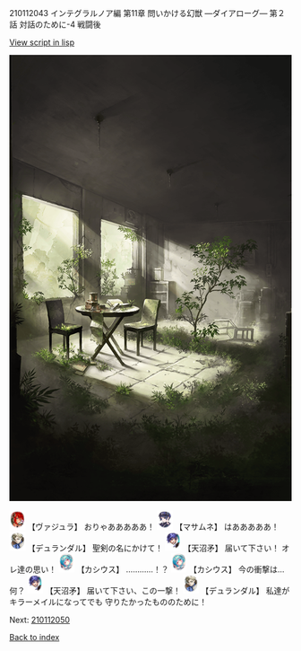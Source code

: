 210112043 インテグラルノア編 第11章 問いかける幻獣 ―ダイアローグ― 第２話 対話のために-4 戦闘後

[View script in lisp](../scripts/210112043.txt)

![in_underground_world_room.png](../images/backgrounds/in_underground_world_room.png)

<img src="../images/units/3500511.png" alt="3500511.png" height="34"/>
【ヴァジュラ】
おりゃあああああ！

<img src="../images/units/3100111.png" alt="3100111.png" height="34"/>
【マサムネ】
はあああああ！

<img src="../images/units/1100341.png" alt="1100341.png" height="34"/>
【デュランダル】
聖剣の名にかけて！

<img src="../images/units/1300431.png" alt="1300431.png" height="34"/>
【天沼矛】
届いて下さい！
オレ達の思い！

<img src="../images/units/5303111.png" alt="5303111.png" height="34"/>
【カシウス】
…………！？

<img src="../images/units/5303111.png" alt="5303111.png" height="34"/>
【カシウス】
今の衝撃は…何？

<img src="../images/units/1300431.png" alt="1300431.png" height="34"/>
【天沼矛】
届いて下さい、この一撃！

<img src="../images/units/1100341.png" alt="1100341.png" height="34"/>
【デュランダル】
私達がキラーメイルになってでも
守りたかったもののために！

Next: [210112050](210112050.md)

[Back to index](index.md)
